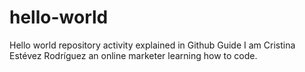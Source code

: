 # hello-world
Hello world repository activity explained in Github Guide
I am Cristina Estévez Rodríguez an online marketer learning how to code.
